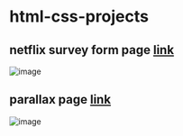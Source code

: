 # html-css-projects
## netflix survey form page [link](https://vildancetin.github.io/html-css-projects/netflix-form/)
![image](https://github.com/vildancetin/html-css-projects/assets/75564722/4431cf2a-0877-4b0f-9e9a-be395e1950ca)
## parallax page [link](https://vildancetin.github.io/html-css-projects/parallax-page/)
![image](https://github.com/vildancetin/html-css-projects/assets/75564722/001ea4bc-56b4-441e-be5c-61f0123be50e)
